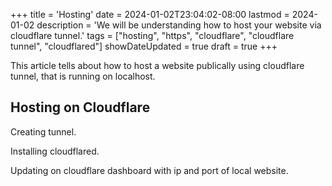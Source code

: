 +++
title = 'Hosting'
date = 2024-01-02T23:04:02-08:00
lastmod = 2024-01-02
description = 'We will be understanding how to host your website via cloudflare tunnel.'
tags = ["hosting", "https", "cloudflare", "cloudflare tunnel", "cloudflared"]
showDateUpdated = true
draft = true
+++

This article tells about how to host a website publically using cloudflare tunnel, that is running on localhost.

<!-- more -->
## Hosting on Cloudflare

Creating tunnel.

Installing cloudflared.

Updating on cloudflare dashboard with ip and port of local website.



